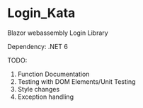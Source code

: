 # Login_Kata
 Blazor webassembly Login Library
 
 Dependency: .NET 6
 
 TODO:
 1. Function Documentation
 2. Testing with DOM Elements/Unit Testing
 3. Style changes
 4. Exception handling
